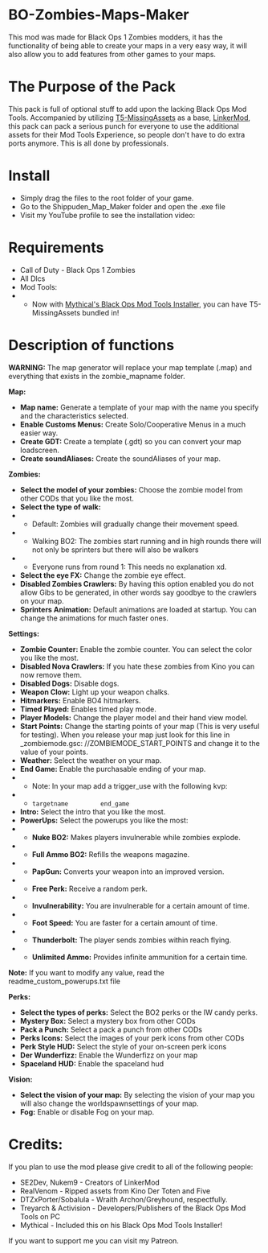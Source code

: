 # BO-Zombies-Maps-Maker

This mod was made for Black Ops 1 Zombies modders, it has the functionality of being able to create your maps in a very easy way, it will also allow you to add features from other games to your maps.

# The Purpose of the Pack
This pack is full of optional stuff to add upon the lacking Black Ops Mod Tools. Accompanied by utilizing [T5-MissingAssets](https://github.com/VenomModding/T5-MissingAssets "T5-MissingAssets") as a base, [LinkerMod](https://github.com/Nukem9/LinkerMod "LinkerMod"), this pack can pack a serious punch for everyone to use the additional assets for their Mod Tools Experience, so people don't have to do extra ports anymore. This is all done by professionals.

# Install
- Simply drag the files to the root folder of your game.
- Go to the Shippuden_Map_Maker folder and open the .exe file
- Visit my YouTube profile to see the installation video:

# Requirements
- Call of Duty - Black Ops 1 Zombies
- All Dlcs
- Mod Tools:
- - Now with [Mythical's Black Ops Mod Tools Installer](https://github.com/Mythical-Github/Black-Ops-Mod-Tools-Installer "Mythical's Black Ops Mod Tools Installer"), you can have T5-MissingAssets bundled in!

# Description of functions

**WARNING:** The map generator will replace your map template (.map) and everything that exists in the zombie_mapname folder.

**Map:**
- **Map name:** Generate a template of your map with the name you specify and the characteristics selected.
- **Enable Customs Menus:** Create Solo/Cooperative Menus in a much easier way.
- **Create GDT:** Create a template (.gdt) so you can convert your map loadscreen.
- **Create soundAliases:** Create the soundAliases of your map.

**Zombies:**
- **Select the model of your zombies:** Choose the zombie model from other CODs that you like the most.
- **Select the type of walk:**
- - Default: Zombies will gradually change their movement speed.
- - Walking BO2: The zombies start running and in high rounds there will not only be sprinters but there will also be walkers
- - Everyone runs from round 1: This needs no explanation xd.
- **Select the eye FX:** Change the zombie eye effect.
- **Disabled Zombies Crawlers:** By having this option enabled you do not allow Gibs to be generated, in other words say goodbye to the crawlers on your map.
- **Sprinters Animation:** Default animations are loaded at startup. You can change the animations for much faster ones.

**Settings:**
- **Zombie Counter:** Enable the zombie counter. You can select the color you like the most.
- **Disabled Nova Crawlers:** If you hate these zombies from Kino you can now remove them.
- **Disabled Dogs:** Disable dogs.
- **Weapon Clow:** Light up your weapon chalks.
- **Hitmarkers:** Enable BO4 hitmarkers.
- **Timed Played:** Enables timed play mode.
- **Player Models:** Change the player model and their hand view model.
- **Start Points:** Change the starting points of your map (This is very useful for testing). When you release your map just look for this line in _zombiemode.gsc: //ZOMBIEMODE_START_POINTS and change it to the value of your points.
- **Weather:** Select the weather on your map.
- **End Game:** Enable the purchasable ending of your map.
- - Note: In your map add a trigger_use with the following kvp:
- - `targetname			end_game`
- **Intro:** Select the intro that you like the most.
- **PowerUps:** Select the powerups you like the most:
- - **Nuke BO2:** Makes players invulnerable while zombies explode.
- - **Full Ammo BO2:** Refills the weapons magazine.
- - **PapGun:** Converts your weapon into an improved version.
- - **Free Perk:** Receive a random perk.
- - **Invulnerability:** You are invulnerable for a certain amount of time.
- - **Foot Speed:** You are faster for a certain amount of time.
- - **Thunderbolt:** The player sends zombies within reach flying.
- - **Unlimited Ammo:** Provides infinite ammunition for a certain time.

**Note:** If you want to modify any value, read the readme_custom_powerups.txt file

**Perks:**
- **Select the types of perks:** Select the BO2 perks or the IW candy perks.
- **Mystery Box:** Select a mystery box from other CODs
- **Pack a Punch:** Select a pack a punch from other CODs
- **Perks Icons:** Select the images of your perk icons from other CODs
- **Perk Style HUD:** Select the style of your on-screen perk icons
- **Der Wunderfizz:** Enable the Wunderfizz on your map
- **Spaceland HUD:** Enable the spaceland hud

**Vision:**
- **Select the vision of your map:** By selecting the vision of your map you will also change the worldspawnsettings of your map.
- **Fog:** Enable or disable Fog on your map.

# Credits:
If you plan to use the mod please give credit to all of the following people:

- SE2Dev, Nukem9 - Creators of LinkerMod
- RealVenom - Ripped assets from Kino Der Toten and Five
- DTZxPorter/Sobalula - Wraith Archon/Greyhound, respectfully.
- Treyarch & Activision - Developers/Publishers of the Black Ops Mod Tools on PC
- Mythical - Included this on his Black Ops Mod Tools Installer!

If you want to support me you can visit my Patreon.
